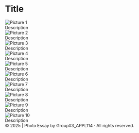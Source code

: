 <h1>Title</h1>

<section class="photo-block">
  <img src="photo1.jpg" alt="Picture 1">
  <div class="caption">Description</div>
</section>

<section class="photo-block">
  <img src="photo2.jpg" alt="Picture 2">
  <div class="caption">Description</div>
</section>

<section class="photo-block">
  <img src="photo3.jpg" alt="Picture 3">
  <div class="caption">Description</div>
</section>

<section class="photo-block">
  <img src="photo1.jpg" alt="Picture 4">
  <div class="caption">Description</div>
</section>

<section class="photo-block">
  <img src="photo2.jpg" alt="Picture 5">
  <div class="caption">Description</div>
</section>

<section class="photo-block">
  <img src="photo3.jpg" alt="Picture 6">
  <div class="caption">Description</div>
</section>

<section class="photo-block">
  <img src="photo3.jpg" alt="Picture 7">
  <div class="caption">Description</div>
</section>

<section class="photo-block">
  <img src="photo3.jpg" alt="Picture 8">
  <div class="caption">Description</div>
</section>

<section class="photo-block">
  <img src="photo3.jpg" alt="Picture 9">
  <div class="caption">Description</div>
</section>

<section class="photo-block">
  <img src="photo3.jpg" alt="Picture 10">
  <div class="caption">Description</div>
</section>

<footer>
  &copy; 2025 | Photo Essay by Group#3_APPL114 · All rights reserved.
</footer>

